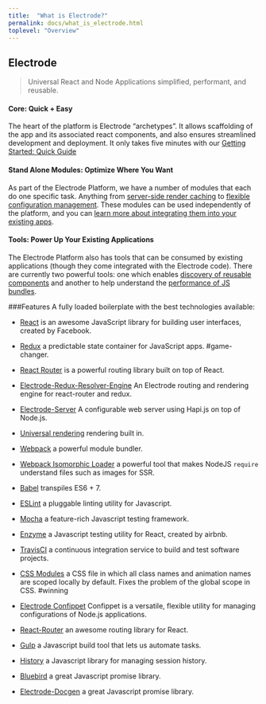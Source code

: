 ```yaml
---
title:  "What is Electrode?"
permalink: docs/what_is_electrode.html
toplevel: "Overview"
---
```


## Electrode
> Universal React and Node Applications simplified, performant, and reusable.

#### Core: Quick + Easy
The heart of the platform is Electrode “archetypes”. It allows scaffolding of the app and its associated react components, and also ensures streamlined development and deployment. It only takes five minutes with our [Getting Started: Quick Guide](quick_guide.html)

#### Stand Alone Modules: Optimize Where You Want
As part of the Electrode Platform, we have a number of modules that each do one specific task. Anything from [server-side render caching](server_side_render_cache.html) to [flexible configuration management](confippet.html). These modules can be used independently of the platform, and you can [learn more about integrating them into your existing apps](stand_alone_modules.html).

#### Tools: Power Up Your Existing Applications</p>
The Electrode Platform also has tools that can be consumed by existing applications (though they come integrated with the Electrode code). There are currently two powerful tools: one which enables [discovery of reusable components](electrode_explorer.html) and another to help understand the [performance of JS bundles](electrify.html).

###Features
A fully loaded boilerplate with the best technologies available:

*  [React](https://facebook.github.io/react/index.html) is an awesome JavaScript library for building user interfaces, created by Facebook.

*  [Redux](http://redux.js.org/docs/basics/UsageWithReact.html) a predictable state container for JavaScript apps. #game-changer.

*  [React Router](https://github.com/ReactTraining/react-router/tree/master/docs) is a powerful routing library built on top of React.

*  [Electrode-Redux-Resolver-Engine](https://github.com/electrode-io/redux-router-engine) An Electrode routing and rendering engine for react-router and redux.

*  [Electrode-Server](https://github.com/electrode-io/electrode-server) A configurable web server using Hapi.js on top of Node.js.

*  [Universal rendering](https://medium.com/@mjackson/universal-javascript-4761051b7ae9#.xjxr5yj5z) rendering built in.

*  [Webpack](https://webpack.github.io/docs/motivation.html) a powerful module bundler.

*  [Webpack Isomorphic Loader](https://github.com/reactjs/react-router) a powerful tool that makes NodeJS `require` understand files such as images for SSR.

*  [Babel](https://babeljs.io/) transpiles ES6 + 7.

*  [ESLint](http://eslint.org/) a pluggable linting utility for Javascript.

*  [Mocha](https://mochajs.org/) a feature-rich Javascript testing framework.

*  [Enzyme](https://github.com/airbnb/enzyme) a Javascript testing utility for React, created by airbnb.

*  [TravisCI](https://travis-ci.org/) a continuous integration service to build and test software projects.

*  [CSS Modules](https://github.com/css-modules/css-modules) a CSS file in which all class names and animation names are scoped locally by default. Fixes the problem of the global scope in CSS. #winning

*  [Electrode Confippet](https://github.com/electrode-io/electrode-confippet) Confippet is a versatile, flexible utility for managing configurations of Node.js applications.

*  [React-Router](https://github.com/reactjs/react-router) an awesome routing library for React.

*  [Gulp](http://gulpjs.com/) a Javascript build tool that lets us automate tasks.


*  [History](https://www.npmjs.com/package/history) a Javascript library for managing session history.

*  [Bluebird](http://bluebirdjs.com/docs/why-promises.html) a great Javascript promise library.

*  [Electrode-Docgen](http://bluebirdjs.com/docs/why-promises.html) a great Javascript promise library.
